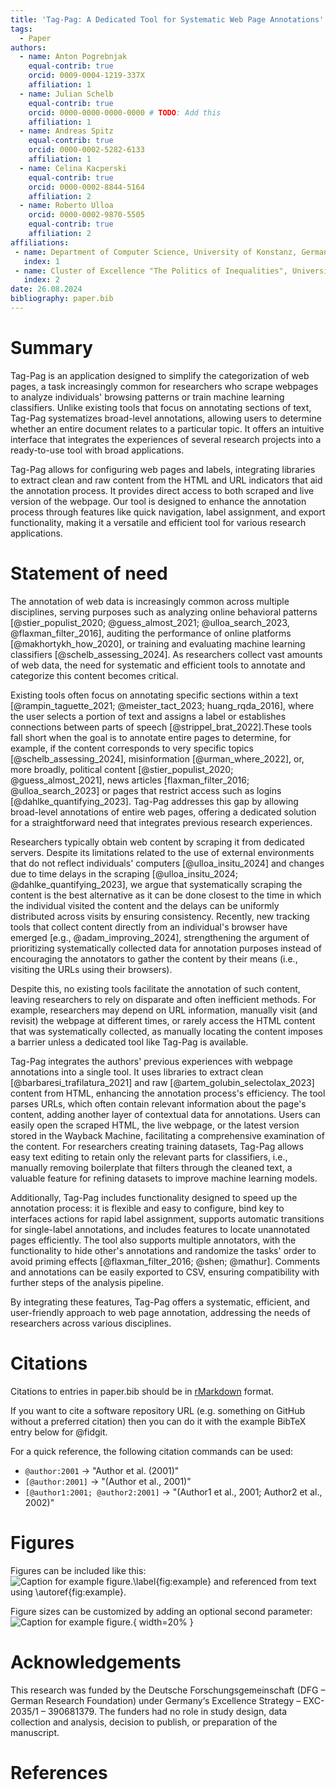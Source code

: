 ```yaml
---
title: 'Tag-Pag: A Dedicated Tool for Systematic Web Page Annotations'
tags:
  - Paper
authors:
  - name: Anton Pogrebnjak
    equal-contrib: true
    orcid: 0009-0004-1219-337X
    affiliation: 1
  - name: Julian Schelb
    equal-contrib: true
    orcid: 0000-0000-0000-0000 # TODO: Add this
    affiliation: 1
  - name: Andreas Spitz
    equal-contrib: true
    orcid: 0000-0002-5282-6133
    affiliation: 1
  - name: Celina Kacperski
    equal-contrib: true
    orcid: 0000-0002-8844-5164
    affiliation: 2
  - name: Roberto Ulloa
    orcid: 0000-0002-9870-5505
    equal-contrib: true
    affiliation: 2
affiliations:
 - name: Department of Computer Science, University of Konstanz, Germany
   index: 1
 - name: Cluster of Excellence "The Politics of Inequalities", University of Konstanz, Germany
   index: 2
date: 26.08.2024
bibliography: paper.bib
---
```


# Summary

<!-- possible names Tagweb|WebAnnotator|Tagpag|Tag-Pag  -->

Tag-Pag is an application designed to simplify the categorization of web pages, a task increasingly common for researchers who scrape webpages to analyze individuals' browsing patterns or train machine learning classifiers. Unlike existing tools that focus on annotating sections of text, Tag-Pag systematizes broad-level annotations, allowing users to determine whether an entire document relates to a particular topic. It offers an intuitive interface that integrates the experiences of several research projects into a ready-to-use tool with broad applications.

Tag-Pag allows for configuring web pages and labels, integrating libraries to extract clean and raw content from the HTML and URL indicators that aid the annotation process. It provides direct access to both scraped and live version of the webpage. Our tool is designed to enhance the annotation process through features like quick navigation, label assignment, and export functionality, making it a versatile and efficient tool for various research applications.


# Statement of need


The annotation of web data is increasingly common across multiple disciplines, serving purposes such as analyzing online behavioral patterns [@stier_populist_2020; @guess_almost_2021; @ulloa_search_2023, @flaxman_filter_2016], auditing the performance of online platforms [@makhortykh_how_2020], or training and evaluating machine learning classifiers [@schelb_assessing_2024]. As researchers collect vast amounts of web data, the need for systematic and efficient tools to annotate and categorize this content becomes critical.

Existing tools often focus on annotating specific sections within a text [@rampin_taguette_2021; @meister_tact_2023; huang_rqda_2016], where the user selects a portion of text and assigns a label or establishes connections between parts of speech [@strippel_brat_2022].These tools fall short when the goal is to annotate entire pages to determine, for example, if the content corresponds to very specific topics [@schelb_assessing_2024], misinformation [@urman_where_2022], or, more broadly, political content [@stier_populist_2020; @guess_almost_2021], news articles [flaxman_filter_2016; @ulloa_search_2023] or pages that restrict access such as logins [@dahlke_quantifying_2023]. Tag-Pag addresses this gap by allowing broad-level annotations of entire web pages, offering a dedicated solution for a straightforward need that integrates previous research experiences.

Researchers typically obtain web content by scraping it from dedicated servers. Despite its limitations related to the use of external environments that do not reflect individuals' computers [@ulloa_insitu_2024] and changes due to time delays in the scraping [@ulloa_insitu_2024; @dahlke_quantifying_2023], we argue that systematically scraping the content is the best alternative as it can be done closest to the time in which the individual visited the content and the delays can be uniformly distributed across visits by ensuring consistency. Recently, new tracking tools that collect content directly from an individual's browser have emerged [e.g., @adam_improving_2024], strengthening the argument of prioritizing systematically collected data for annotation purposes instead of encouraging the annotators to gather the content by their means (i.e., visiting the URLs using their browsers).

Despite this, no existing tools facilitate the annotation of such content, leaving researchers to rely on disparate and often inefficient methods. For example, researchers may depend on URL information, manually visit (and revisit) the webpage at different times, or rarely access the HTML content that was systematically collected, as manually locating the content imposes a barrier unless a dedicated tool like Tag-Pag is available.

Tag-Pag integrates the authors' previous experiences with webpage annotations into a single tool. It uses libraries to extract clean [@barbaresi_trafilatura_2021] and raw [@artem_golubin_selectolax_2023] content from HTML, enhancing the annotation process's efficiency. The tool parses URLs, which often contain relevant information about the page's content, adding another layer of contextual data for annotations. Users can easily open the scraped HTML, the live webpage, or the latest version stored in the Wayback Machine, facilitating a comprehensive examination of the content. For researchers creating training datasets, Tag-Pag allows easy text editing to retain only the relevant parts for classifiers, i.e., manually removing boilerplate that filters through the cleaned text, a valuable feature for refining datasets to improve machine learning models.

Additionally, Tag-Pag includes functionality designed to speed up the annotation process: it is flexible and easy to configure, bind key to interfaces actions for rapid label assignment, supports automatic transitions for single-label annotations, and includes features to locate unannotated pages efficiently. The tool also supports multiple annotators, with the functionality to hide other's annotations and randomize the tasks' order to avoid priming effects [@flaxman_filter_2016; @shen; @mathur]. Comments and annotations can be easily exported to CSV, ensuring compatibility with further steps of the analysis pipeline.

By integrating these features, Tag-Pag offers a systematic, efficient, and user-friendly approach to web page annotation, addressing the needs of researchers across various disciplines.


# Citations

Citations to entries in paper.bib should be in [rMarkdown](http://rmarkdown.rstudio.com/authoring_bibliographies_and_citations.html) format.

If you want to cite a software repository URL (e.g. something on GitHub without a preferred
citation) then you can do it with the example BibTeX entry below for @fidgit.

For a quick reference, the following citation commands can be used:
- `@author:2001`  ->  "Author et al. (2001)"
- `[@author:2001]` -> "(Author et al., 2001)"
- `[@author1:2001; @author2:2001]` -> "(Author1 et al., 2001; Author2 et al., 2002)"

# Figures

Figures can be included like this:
![Caption for example figure.\label{fig:example}](figure.png)
and referenced from text using \autoref{fig:example}.

Figure sizes can be customized by adding an optional second parameter:
![Caption for example figure.](figure.png){ width=20% }

# Acknowledgements

This research was funded by the Deutsche Forschungsgemeinschaft (DFG – German Research Foundation) under Germany‘s Excellence Strategy – EXC- 2035/1 – 390681379. The funders had no role in study design, data collection and analysis, decision to publish, or preparation of the manuscript.

# References

